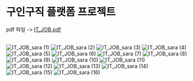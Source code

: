 # 구인구직 플랫폼 프로젝트
pdf 파일  -> [IT_JOB.pdf](https://github.com/yunsara00/IT_JOBS/files/5793122/IT_JOB.pdf)
<br/><br/>


![IT_JOB_sara (1)](https://user-images.githubusercontent.com/70271012/104132143-cccfe380-53be-11eb-9507-ea0760d44101.png)
![IT_JOB_sara (2)](https://user-images.githubusercontent.com/70271012/104132146-ce99a700-53be-11eb-8f6c-9301a65f2ec6.png)
![IT_JOB_sara (3)](https://user-images.githubusercontent.com/70271012/104132149-d0fc0100-53be-11eb-80d0-53e5e598b739.png)
![IT_JOB_sara (4)](https://user-images.githubusercontent.com/70271012/104132150-d0fc0100-53be-11eb-9abf-701243317528.png)
![IT_JOB_sara (5)](https://user-images.githubusercontent.com/70271012/104132151-d1949780-53be-11eb-9e58-96375295b075.png)
![IT_JOB_sara (6)](https://user-images.githubusercontent.com/70271012/104132152-d22d2e00-53be-11eb-955d-ecc741ef7f11.png)
![IT_JOB_sara (7)](https://user-images.githubusercontent.com/70271012/104132153-d22d2e00-53be-11eb-95aa-58583b3e1ece.png)
![IT_JOB_sara (8)](https://user-images.githubusercontent.com/70271012/104132154-d2c5c480-53be-11eb-941a-3d941bec11b8.png)
![IT_JOB_sara (9)](https://user-images.githubusercontent.com/70271012/104132155-d2c5c480-53be-11eb-9456-430422974195.png)
![IT_JOB_sara (10)](https://user-images.githubusercontent.com/70271012/104132157-d35e5b00-53be-11eb-9083-0145fdaa7ad6.png)
![IT_JOB_sara (11)](https://user-images.githubusercontent.com/70271012/104132160-d3f6f180-53be-11eb-9e4c-5e3f31963cac.png)
![IT_JOB_sara (12)](https://user-images.githubusercontent.com/70271012/104132161-d3f6f180-53be-11eb-97ec-2abe87d50234.png)
![IT_JOB_sara (13)](https://user-images.githubusercontent.com/70271012/104132162-d48f8800-53be-11eb-8917-a1c850573dcb.png)
![IT_JOB_sara (14)](https://user-images.githubusercontent.com/70271012/104132164-d48f8800-53be-11eb-9683-872984aff967.png)
![IT_JOB_sara (15)](https://user-images.githubusercontent.com/70271012/104132165-d5281e80-53be-11eb-826c-ce9399703edf.png)
![IT_JOB_sara (16)](https://user-images.githubusercontent.com/70271012/104132166-d5c0b500-53be-11eb-9ce0-66e491a04f11.png)

